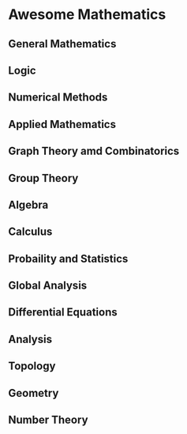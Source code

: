 # Awesome Mathematics

## General Mathematics

## Logic

## Numerical Methods

## Applied Mathematics

## Graph Theory amd Combinatorics

## Group Theory

## Algebra

## Calculus

## Probaility and Statistics

## Global Analysis

## Differential Equations

## Analysis

## Topology

## Geometry

## Number Theory
